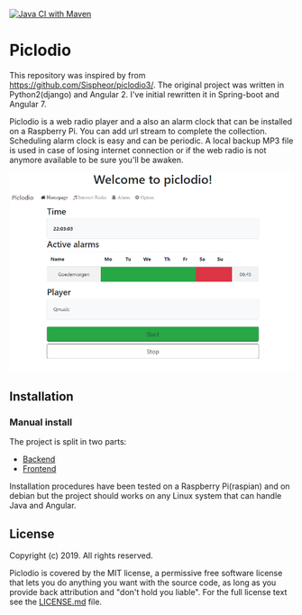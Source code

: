 [![Java CI with Maven](https://github.com/strmark/piclodio4/actions/workflows/maven.yml/badge.svg?branch=master)](https://github.com/strmark/piclodio4/actions/workflows/maven.yml)


# Piclodio

This repository was inspired by from https://github.com/Sispheor/piclodio3/.
The original project was written in Python2(django) and Angular 2. I've initial rewritten it in Spring-boot and Angular 7.

Piclodio is a web radio player and a also an alarm clock that can be installed on a Raspberry Pi.
You can add url stream to complete the collection. Scheduling alarm clock is easy and can be periodic.
A local backup MP3 file is used in case of losing internet connection or if the web radio is not anymore available to be sure you'll be awaken.

![piclodio_home](https://github.com/strmark/piclodio4/blob/master/front/images/piclodio_presentation.png)

## Installation

### Manual install
The project is split in two parts:
- [Backend](back/README.md)
- [Frontend](front/README.md)

Installation procedures have been tested on a Raspberry Pi(raspian) and on debian but the project should works on any Linux system that can handle Java and Angular.

## License

Copyright (c) 2019. All rights reserved.

Piclodio is covered by the MIT license, a permissive free software license that lets you do anything you want with the source code, as long as you provide back attribution and "don't hold you liable". For the full license text see the [LICENSE.md](LICENSE) file.
